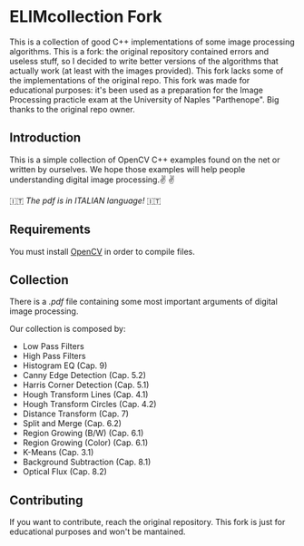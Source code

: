 # ELIMcollection Fork
This is a collection of good C++ implementations of some image processing algorithms. This is a fork: the original repository contained errors and useless stuff, so I decided to write better versions of the algorithms that actually work (at least with the images provided). This fork lacks some of the implementations of the original repo. This fork was made for educational purposes: it's been used as a preparation for the Image Processing practicle exam at the University of Naples "Parthenope". Big thanks to the original repo owner.

## Introduction
This is a simple collection of OpenCV C++ examples found on the net or written by ourselves.
We hope those examples will help people understanding digital image processing.:v: :v:

:it: *The pdf is in ITALIAN language!* :it:

## Requirements
You must install [OpenCV](https://docs.opencv.org/master/d9/df8/tutorial_root.html) in order to compile files.

## Collection
There is a *.pdf* file containing some most important arguments of digital image processing.

Our collection is composed by:

- Low Pass Filters 
- High Pass Filters
- Histogram EQ (Cap. 9)
- Canny Edge Detection (Cap. 5.2)
- Harris Corner Detection (Cap. 5.1)
- Hough Transform Lines (Cap. 4.1)
- Hough Transform Circles (Cap. 4.2)
- Distance Transform (Cap. 7)
- Split and Merge (Cap. 6.2)
- Region Growing (B/W) (Cap. 6.1)
- Region Growing (Color) (Cap. 6.1)
- K-Means (Cap. 3.1)
- Background Subtraction (Cap. 8.1)
- Optical Flux (Cap. 8.2)

## Contributing
If you want to contribute, reach the original repository. This fork is just for educational purposes and won't be mantained.
